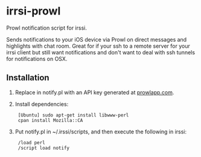 irrsi-prowl
===========

Prowl notification script for irssi.

Sends notifications to your iOS device via Prowl on direct messages and highlights with chat room. Great for if your ssh to a remote server for your irrsi client but still want notifications and don't want to deal with ssh tunnels for notifications on OSX.

Installation
------------
1. Replace <YOUR API KEY> in notify.pl with an API key generated at [prowlapp.com](https://www.prowlapp.com/api_settings.php).

2. Install dependencies:

        [Ubuntu] sudo apt-get install libwww-perl
        cpan install Mozilla::CA

3. Put notify.pl in ~/.irssi/scripts, and then execute the following in irssi:

        /load perl
        /script load notify
